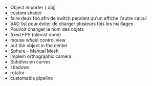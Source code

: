 * Object importer (.obj)
* custom shader
* faire deux fbo afin de switch pendant qu'un affiche l'autre calcul
* VAO list pour éviter de charger plusieurs fois les maillages
* Pouvoir changer le nom des objets
* fixed FPS (almost done)
* mouse wheel control view
* put the object in the center
* Sphere - Manual Mesh
* implem orthographic camera
* Subdivision curves
* shadows
* rotator
* customable pipeline
